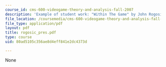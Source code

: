 ```yaml
---
course_id: cms-600-videogame-theory-and-analysis-fall-2007
description: 'Example of student work: "Within The Game" by John Rogosic.'
file_location: /coursemedia/cms-600-videogame-theory-and-analysis-fall-2007/80ad5105c356ae8d4eff841e2dc4373d_rogosic_pres.pdf
file_type: application/pdf
layout: pdf
title: rogosic_pres.pdf
type: course
uid: 80ad5105c356ae8d4eff841e2dc4373d

---
```

None